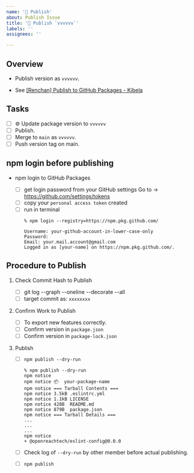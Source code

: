 ```yaml
---
name: '🚀 Publish'
about: Publish Issue
title: '🚀 Publish `vvvvvv`'
labels: ''
assignees: ''

---
```

## Overview

* Publish version as `vvvvvv`.

* See [[Renchan] Publish to GitHub Packages - Kibela](https://openreachtech.kibe.la/notes/5722)

## Tasks

- [ ] ⚙️ Update package version to `vvvvvv`
- [ ] Publish.
- [ ] Merge to `main` as `vvvvvv`.
- [ ] Push version tag on main.

## npm login before publishing

* npm login to GitHub Packages

    - [ ] get login password from your GitHub settings
Go to → https://github.com/settings/tokens
    - [ ] copy your `personal access token` created
    - [ ] run in terminal
        ```
        % npm login --registry=https://npm.pkg.github.com/

        Username: your-github-account-in-lower-case-only
        Password:
        Email: your.mail.account@gmail.com
        Logged in as [your-name] on https://npm.pkg.github.com/.
        ```

## Procedure to Publish

1. Check Commit Hash to Publish

    - [ ] git log --graph --oneline --decorate --all
    - [ ] target commit as: `xxxxxxxx`

2. Confirm Work to Publish

    - [ ] To export new features correctly.
    - [ ] Confirm version in `package.json`
    - [ ] Confirm version in `package-lock.json`

3. Publish

    - [ ] `npm publish --dry-run`

        ```
        % npm publish --dry-run
        npm notice
        npm notice 📦  your-package-name
        npm notice === Tarball Contents ===
        npm notice 3.5kB .eslintrc.yml
        npm notice 1.1kB LICENSE
        npm notice 428B  README.md
        npm notice 879B  package.json
        npm notice === Tarball Details ===
        ...
        ...
        ...
        npm notice
        + @openreachtech/eslint-config@0.0.0
        ```

    - [ ] Check log of `--dry-run` by other member before actual publishing.
    - [ ] `npm publish`
